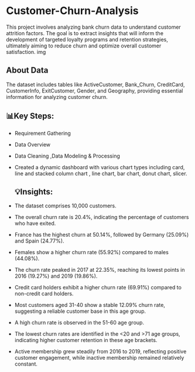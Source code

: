 # Customer-Churn-Analysis
This project involves analyzing bank churn data to understand customer attrition factors. The goal is to extract insights that will inform the development of targeted loyalty programs and retention strategies, ultimately aiming to reduce churn and optimize overall customer satisfaction.
img

## About Data
The dataset includes tables like ActiveCustomer, Bank_Churn, CreditCard, CustomerInfo, ExitCustomer, Gender, and Geography, providing essential information for analyzing customer churn.

## 📊Key Steps:
- Requirement Gathering
- Data Overview
- Data Cleaning ,Data Modeling & Processing
- Created a dynamic dashboard with various chart types including card, line and stacked column chart , line chart, bar chart, donut chart, slicer.

  ## 💡Insights:

- The dataset comprises 10,000 customers.
- The overall churn rate is 20.4%, indicating the percentage of customers who have exited.
- France has the highest churn at 50.14%, followed by Germany (25.09%) and Spain (24.77%).
- Females show a higher churn rate (55.92%) compared to males (44.08%).
- The churn rate peaked in 2017 at 22.35%, reaching its lowest points in 2016 (19.27%) and 2019 (19.86%).
- Credit card holders exhibit a higher churn rate (69.91%) compared to non-credit card holders.
- Most customers aged 31-40 show a stable 12.09% churn rate, suggesting a reliable customer base in this age group.
- A high churn rate is observed in the 51-60 age group.
- The lowest churn rates are identified in the <20 and >71 age groups, indicating higher customer retention in these age brackets.
- Active membership grew steadily from 2016 to 2019, reflecting positive customer engagement, while inactive membership remained relatively constant.


